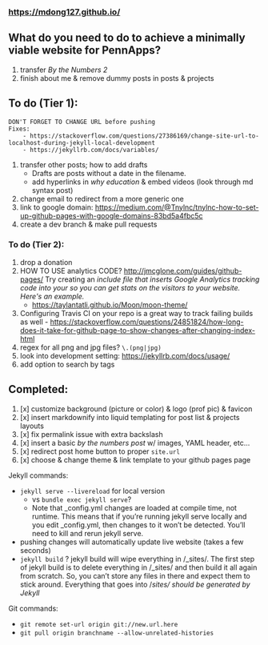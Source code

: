 ### https://mdong127.github.io/

## What do you need to do to achieve a minimally viable website for PennApps?
1. transfer *By the Numbers 2*
1. finish about me & remove dummy posts in posts & projects

## To do (Tier 1): 
	DON'T FORGET TO CHANGE URL before pushing
	Fixes: 
		- https://stackoverflow.com/questions/27386169/change-site-url-to-localhost-during-jekyll-local-development
		- https://jekyllrb.com/docs/variables/

1. transfer other posts; how to add drafts
	- Drafts are posts without a date in the filename. 
	- add hyperlinks in *why education* & embed videos (look through md syntax post)
1. change email to redirect from a more generic one
1. link to google domain: https://medium.com/@Tnylnc/tnylnc-how-to-set-up-github-pages-with-google-domains-83bd5a4fbc5c 
1. create a dev branch & make pull requests

### To do (Tier 2): 
1. drop a donation
1. HOW TO USE analytics CODE? http://jmcglone.com/guides/github-pages/ Try creating an _include file that inserts Google Analytics tracking code into your <head> so you can get stats on the visitors to your website. Here's an example._
	- https://taylantatli.github.io/Moon/moon-theme/
1. Configuring Travis CI on your repo is a great way to track failing builds as well - https://stackoverflow.com/questions/24851824/how-long-does-it-take-for-github-page-to-show-changes-after-changing-index-html
1. regex for all png and jpg files?  `\.(png|jpg)`
1. look into development setting: https://jekyllrb.com/docs/usage/ 
1. add option to search by tags

## Completed: 
1. [x] customize background (picture or color) & logo (prof pic) & favicon
1. [x] insert markdownify into liquid templating for post list & projects layouts
1. [x] fix permalink issue with extra backslash 
1. [x] insert a basic _by the numbers post_ w/ images, YAML header, etc... 
1. [x] redirect post home button to proper `site.url`
1. [x] choose & change theme & link template to your github pages page 

Jekyll commands:

- `jekyll serve --livereload` for local version 
	- vs `bundle exec jekyll serve`? 
	- Note that _config.yml changes are loaded at compile time, not runtime. This means that if you’re running jekyll serve locally and you edit _config.yml, then changes to it won’t be detected. You’ll need to kill and rerun jekyll serve.
- pushing changes will automatically update live website (takes a few seconds)
- `jekyll build` ? 
	jekyll build will wipe everything in /_sites/. The first step of jekyll build is to delete everything in /_sites/ and then build it all again from scratch. So, you can’t store any files in there and expect them to stick around. Everything that goes into /_sites/ should be generated by Jekyll_

Git commands:
- `git remote set-url origin git://new.url.here`
- `git pull origin branchname --allow-unrelated-histories`


